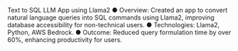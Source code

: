 Text to SQL LLM App using Llama2
●	Overview: Created an app to convert natural language queries into SQL commands using Llama2, improving database accessibility for non-technical users.
●	Technologies: Llama2, Python, AWS Bedrock.
●	Outcome: Reduced query formulation time by over 60%, enhancing productivity for users.
